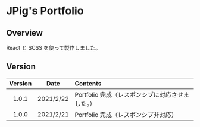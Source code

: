 # JPig's Portfolio

## Overview

React と SCSS を使って製作しました。

## Version

| Version |   Date    | Contents                             |
| :-----: | :-------: | :----------------------------------- |
|  1.0.1  | 2021/2/22 | Portfolio 完成（レスポンシブに対応させました。）                     |
|  1.0.0  | 2021/2/21 | Portfolio 完成（レスポンシブ非対応） |
